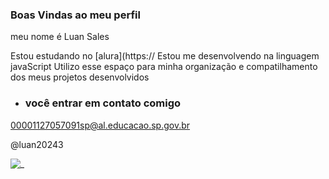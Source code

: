 ### Boas Vindas ao meu perfil

meu nome é Luan Sales

Estou estudando no [alura](https://
Estou me desenvolvendo na linguagem javaScript
Utilizo esse espaço para minha organização e compatilhamento dos meus projetos desenvolvidos

-  ### você entrar em contato comigo

00001127057091sp@al.educacao.sp.gov.br

@luan20243

![_](https://tenor.com/pt-BR/view/lunch-licking-lips-stare-cat-gif-22672471)
